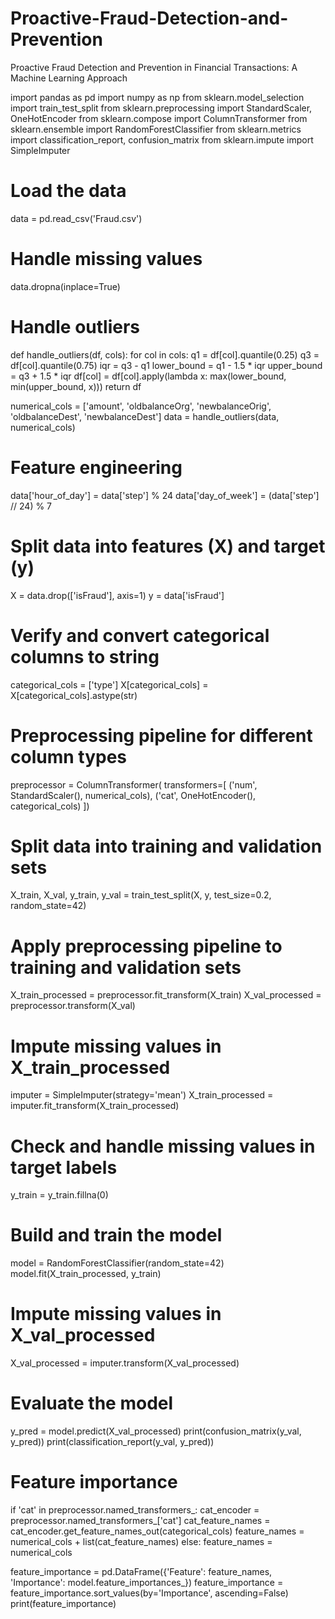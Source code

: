 # Proactive-Fraud-Detection-and-Prevention
Proactive Fraud Detection and Prevention in Financial Transactions: A Machine Learning Approach


import pandas as pd
import numpy as np
from sklearn.model_selection import train_test_split
from sklearn.preprocessing import StandardScaler, OneHotEncoder
from sklearn.compose import ColumnTransformer
from sklearn.ensemble import RandomForestClassifier
from sklearn.metrics import classification_report, confusion_matrix
from sklearn.impute import SimpleImputer

# Load the data
data = pd.read_csv('Fraud.csv')

# Handle missing values
data.dropna(inplace=True)

# Handle outliers
def handle_outliers(df, cols):
    for col in cols:
        q1 = df[col].quantile(0.25)
        q3 = df[col].quantile(0.75)
        iqr = q3 - q1
        lower_bound = q1 - 1.5 * iqr
        upper_bound = q3 + 1.5 * iqr
        df[col] = df[col].apply(lambda x: max(lower_bound, min(upper_bound, x)))
    return df

numerical_cols = ['amount', 'oldbalanceOrg', 'newbalanceOrig', 'oldbalanceDest', 'newbalanceDest']
data = handle_outliers(data, numerical_cols)

# Feature engineering
data['hour_of_day'] = data['step'] % 24
data['day_of_week'] = (data['step'] // 24) % 7

# Split data into features (X) and target (y)
X = data.drop(['isFraud'], axis=1)
y = data['isFraud']

# Verify and convert categorical columns to string
categorical_cols = ['type']
X[categorical_cols] = X[categorical_cols].astype(str)

# Preprocessing pipeline for different column types
preprocessor = ColumnTransformer(
    transformers=[
        ('num', StandardScaler(), numerical_cols),
        ('cat', OneHotEncoder(), categorical_cols)
    ])

# Split data into training and validation sets
X_train, X_val, y_train, y_val = train_test_split(X, y, test_size=0.2, random_state=42)

# Apply preprocessing pipeline to training and validation sets
X_train_processed = preprocessor.fit_transform(X_train)
X_val_processed = preprocessor.transform(X_val)

# Impute missing values in X_train_processed
imputer = SimpleImputer(strategy='mean')
X_train_processed = imputer.fit_transform(X_train_processed)

# Check and handle missing values in target labels
y_train = y_train.fillna(0)

# Build and train the model
model = RandomForestClassifier(random_state=42)
model.fit(X_train_processed, y_train)

# Impute missing values in X_val_processed
X_val_processed = imputer.transform(X_val_processed)

# Evaluate the model
y_pred = model.predict(X_val_processed)
print(confusion_matrix(y_val, y_pred))
print(classification_report(y_val, y_pred))

# Feature importance
if 'cat' in preprocessor.named_transformers_:
    cat_encoder = preprocessor.named_transformers_['cat']
    cat_feature_names = cat_encoder.get_feature_names_out(categorical_cols)
    feature_names = numerical_cols + list(cat_feature_names)
else:
    feature_names = numerical_cols

feature_importance = pd.DataFrame({'Feature': feature_names, 'Importance': model.feature_importances_})
feature_importance = feature_importance.sort_values(by='Importance', ascending=False)
print(feature_importance)
